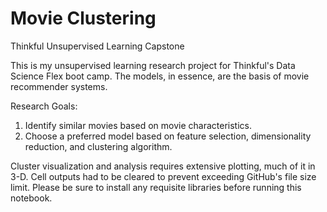# Movie Clustering
Thinkful Unsupervised Learning Capstone

This is my unsupervised learning research project for Thinkful's Data Science Flex boot camp. The models, in essence, are the basis of movie recommender systems.

Research Goals:
1. Identify similar movies based on movie characteristics.
2. Choose a preferred model based on feature selection, dimensionality reduction, and clustering algorithm.

Cluster visualization and analysis requires extensive plotting, much of it in 3-D. Cell outputs had to be cleared to prevent exceeding GitHub's file size limit. Please be sure to install any requisite libraries before running this notebook.
